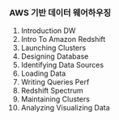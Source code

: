 ### AWS 기반 데이터 웨어하우징

1. Introduction DW
2. Intro To Amazon Redshift
3. Launching Clusters
4. Designing Database
5. Identifying Data Sources
6. Loading Data
7. Writing Queries Perf
8. Redshift Spectrum
9. Maintaining Clusters
10. Analyzing Visualizing Data
